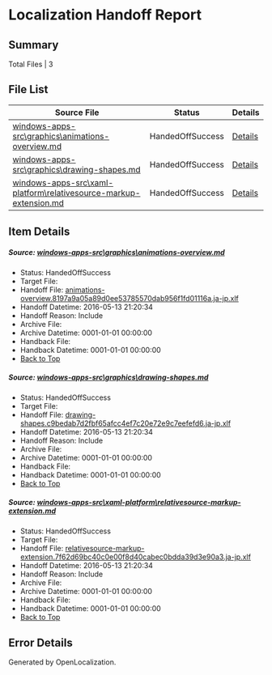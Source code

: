 # <a name='report-top'></a> Localization Handoff Report

## Summary
 Total Files | 3

## File List
 Source File | Status | Details 
 ----------- | ------ | ------- 
 [windows-apps-src\graphics\animations-overview.md](https://github.com/Microsoft/windows-apps/blob/f2f91ae7e55f4ee02abf0139784cfae69b1bbd10/windows-apps-src/graphics/animations-overview.md) | HandedOffSuccess | [Details](#c2b77b2c9f6d3cc06bb05d4a79387196fa3586f42576)
 [windows-apps-src\graphics\drawing-shapes.md](https://github.com/Microsoft/windows-apps/blob/04a3c2dabc4b115faf4b06aa3d3a59c5c38ab95f/windows-apps-src/graphics/drawing-shapes.md) | HandedOffSuccess | [Details](#42514e5119b646d196e0a1c7d3099ebed2225c692582)
 [windows-apps-src\xaml-platform\relativesource-markup-extension.md](https://github.com/Microsoft/windows-apps/blob/ec4c9b87655425e82a1cb792d0acc6bee265e9d2/windows-apps-src/xaml-platform/relativesource-markup-extension.md) | HandedOffSuccess | [Details](#9f0bb49e701806f8635d93fa495cdab6486a4ea33794)

## Item Details
##### <a name='c2b77b2c9f6d3cc06bb05d4a79387196fa3586f42576'></a> Source: [windows-apps-src\graphics\animations-overview.md](https://github.com/Microsoft/windows-apps/blob/f2f91ae7e55f4ee02abf0139784cfae69b1bbd10/windows-apps-src/graphics/animations-overview.md)
* Status: HandedOffSuccess
* Target File: 
* Handoff File: [animations-overview.8197a9a05a89d0ee53785570dab956f1fd01116a.ja-jp.xlf](https://github.com/Microsoft/WDG.handoff/blob/77bb8ffb70959c5862072f451379f83024d752f4/ol-handoff/Microsoft/windows-apps.ja-jp/master/animations-overview.8197a9a05a89d0ee53785570dab956f1fd01116a.ja-jp.xlf)
* Handoff Datetime: 2016-05-13 21:20:34
* Handoff Reason: Include
* Archive File: 
* Archive Datetime: 0001-01-01 00:00:00
* Handback File: 
* Handback Datetime: 0001-01-01 00:00:00
* [Back to Top](#report-top)

##### <a name='42514e5119b646d196e0a1c7d3099ebed2225c692582'></a> Source: [windows-apps-src\graphics\drawing-shapes.md](https://github.com/Microsoft/windows-apps/blob/04a3c2dabc4b115faf4b06aa3d3a59c5c38ab95f/windows-apps-src/graphics/drawing-shapes.md)
* Status: HandedOffSuccess
* Target File: 
* Handoff File: [drawing-shapes.c9bedab7d2fbf65afcc4ef7c20e72e9c7eefefd6.ja-jp.xlf](https://github.com/Microsoft/WDG.handoff/blob/77bb8ffb70959c5862072f451379f83024d752f4/ol-handoff/Microsoft/windows-apps.ja-jp/master/drawing-shapes.c9bedab7d2fbf65afcc4ef7c20e72e9c7eefefd6.ja-jp.xlf)
* Handoff Datetime: 2016-05-13 21:20:34
* Handoff Reason: Include
* Archive File: 
* Archive Datetime: 0001-01-01 00:00:00
* Handback File: 
* Handback Datetime: 0001-01-01 00:00:00
* [Back to Top](#report-top)

##### <a name='9f0bb49e701806f8635d93fa495cdab6486a4ea33794'></a> Source: [windows-apps-src\xaml-platform\relativesource-markup-extension.md](https://github.com/Microsoft/windows-apps/blob/ec4c9b87655425e82a1cb792d0acc6bee265e9d2/windows-apps-src/xaml-platform/relativesource-markup-extension.md)
* Status: HandedOffSuccess
* Target File: 
* Handoff File: [relativesource-markup-extension.7f62d69bc40c0e00f8d40cabec0bdda39d3e90a3.ja-jp.xlf](https://github.com/Microsoft/WDG.handoff/blob/77bb8ffb70959c5862072f451379f83024d752f4/ol-handoff/Microsoft/windows-apps.ja-jp/master/relativesource-markup-extension.7f62d69bc40c0e00f8d40cabec0bdda39d3e90a3.ja-jp.xlf)
* Handoff Datetime: 2016-05-13 21:20:34
* Handoff Reason: Include
* Archive File: 
* Archive Datetime: 0001-01-01 00:00:00
* Handback File: 
* Handback Datetime: 0001-01-01 00:00:00
* [Back to Top](#report-top)


## Error Details

Generated by OpenLocalization.
